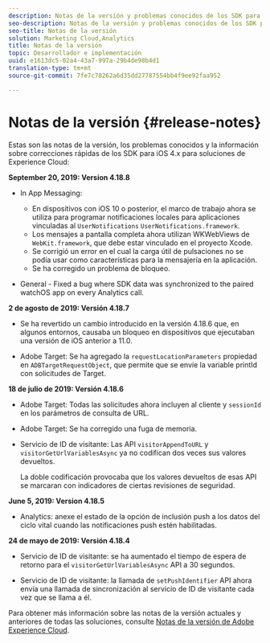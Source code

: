 ```yaml
---
description: Notas de la versión y problemas conocidos de los SDK para iOS 4.x para soluciones de Experience Cloud.
seo-description: Notas de la versión y problemas conocidos de los SDK para iOS 4.x para soluciones de Experience Cloud.
seo-title: Notas de la versión
solution: Marketing Cloud,Analytics
title: Notas de la versión
topic: Desarrollador e implementación
uuid: e1613dc5-02a4-43a7-997a-29b4de98b4d1
translation-type: tm+mt
source-git-commit: 7fe7c78262a6d35dd27787554bb4f9ee92faa952

---
```



# Notas de la versión {#release-notes}

Estas son las notas de la versión, los problemas conocidos y la información sobre correcciones rápidas de los SDK para iOS 4.x para soluciones de Experience Cloud:

**September 20, 2019: Version 4.18.8**

* In App Messaging:

   * En dispositivos con iOS 10 o posterior, el marco de trabajo ahora se utiliza para programar notificaciones locales para aplicaciones vinculadas al `UserNotifications` `UserNotifications.framework`.
   * Los mensajes a pantalla completa ahora utilizan WKWebViews de `WebKit.framework`, que debe estar vinculado en el proyecto Xcode.
   * Se corrigió un error en el cual la carga útil de pulsaciones no se podía usar como características para la mensajería en la aplicación.
   * Se ha corregido un problema de bloqueo.

* General - Fixed a bug where SDK data was synchronized to the paired watchOS app on every Analytics call.

**2 de agosto de 2019: Versión 4.18.7**

* Se ha revertido un cambio introducido en la versión 4.18.6 que, en algunos entornos, causaba un bloqueo en dispositivos que ejecutaban una versión de iOS anterior a 11.0.

* Adobe Target: Se ha agregado la `requestLocationParameters` propiedad en `ADBTargetRequestObject`, que permite que se envíe la variable printId con solicitudes de Target.

**18 de julio de 2019: Versión 4.18.6**

* Adobe Target: Todas las solicitudes ahora incluyen al cliente y `sessionId` en los parámetros de consulta de URL.
* Adobe Target: Se ha corregido una fuga de memoria.
* Servicio de ID de visitante: Las API `visitorAppendToURL` y `visitorGetUrlVariablesAsync` ya no codifican dos veces sus valores devueltos.

   La doble codificación provocaba que los valores devueltos de esas API se marcaran con indicadores de ciertas revisiones de seguridad.

**June 5, 2019: Version 4.18.5**

* Analytics: anexe el estado de la opción de inclusión push a los datos del ciclo vital cuando las notificaciones push estén habilitadas.

**24 de mayo de 2019: Versión 4.18.4**

* Servicio de ID de visitante: se ha aumentado el tiempo de espera de retorno para el
   `visitorGetUrlVariablesAsync` API a 30 segundos.

* Servicio de ID de visitante: la llamada de `setPushIdentifier` API ahora envía una llamada de sincronización al servicio de ID de visitante cada vez que se llama a él.

Para obtener más información sobre las notas de la versión actuales y anteriores de todas las soluciones, consulte [Notas de la versión de Adobe Experience Cloud](https://marketing.adobe.com/resources/help/en_US/whatsnew/).
